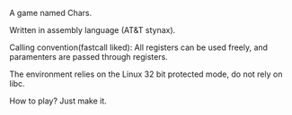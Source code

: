 A game named Chars.

Written in assembly language (AT&T stynax).

Calling convention(fastcall liked): All registers can be used freely, and paramenters are passed through registers.

The environment relies on the Linux 32 bit protected mode, do not rely on libc.

How to play? Just make it.
